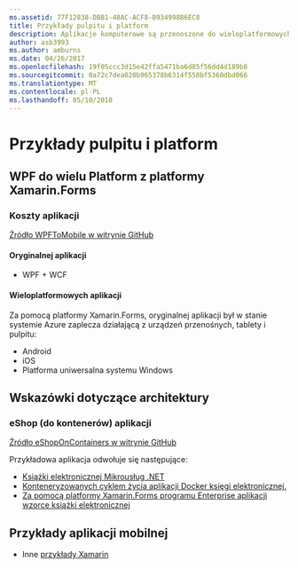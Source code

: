 ```yaml
---
ms.assetid: 77F12838-DBB1-48AC-ACF8-B934998B6EC8
title: Przykłady pulpitu i platform
description: Aplikacje komputerowe są przenoszone do wieloplatformowych aplikacji mobilnych.
author: asb3993
ms.author: amburns
ms.date: 04/26/2017
ms.openlocfilehash: 19f05ccc3d15e42ffa5471ba6d85f56dd4d189b8
ms.sourcegitcommit: 0a72c7dea020b965378b6314f558bf5360dbd066
ms.translationtype: MT
ms.contentlocale: pl-PL
ms.lasthandoff: 05/10/2018
---
```

# <a name="cross-platform-desktop-samples"></a>Przykłady pulpitu i platform

## <a name="wpf-to-cross-platform-with-xamarinforms"></a>WPF do wielu Platform z platformy Xamarin.Forms

### <a name="expenses-app"></a>Koszty aplikacji

[Źródło WPFToMobile w witrynie GitHub](https://github.com/nishanil/WPFToMobile)

#### <a name="original-app"></a>Oryginalnej aplikacji

* WPF + WCF

#### <a name="cross-platform-apps"></a>Wieloplatformowych aplikacji

Za pomocą platformy Xamarin.Forms, oryginalnej aplikacji był w stanie systemie Azure zaplecza działającą z urządzeń przenośnych, tablety i pulpitu:

* Android
* iOS
* Platforma uniwersalna systemu Windows

## <a name="architecture-guidance"></a>Wskazówki dotyczące architektury

### <a name="eshop-on-containers-app"></a>eShop (do kontenerów) aplikacji

[Źródło eShopOnContainers w witrynie GitHub](https://github.com/dotnet-architecture/eShopOnContainers)

Przykładowa aplikacja odwołuje się następujące:

* [Książki elektronicznej Mikrousług .NET](https://aka.ms/microservicesebook)
* [Konteneryzowanych cyklem życia aplikacji Docker księgi elektronicznej.](https://aka.ms/dockerlifecycleebook)
* [Za pomocą platformy Xamarin.Forms programu Enterprise aplikacji wzorce książki elektronicznej](~/xamarin-forms/enterprise-application-patterns/index.md)

## <a name="mobile-app-samples"></a>Przykłady aplikacji mobilnej

* Inne [przykłady Xamarin](https://developer.xamarin.com/samples/)
